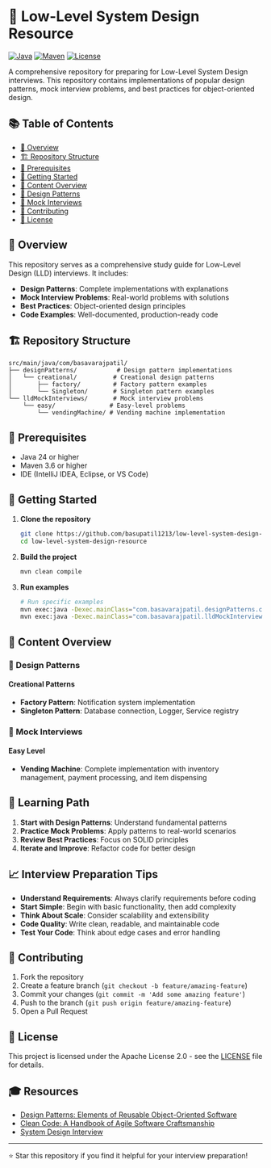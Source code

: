 # 🎯 Low-Level System Design Resource

[![Java](https://img.shields.io/badge/Java-24-orange.svg)](https://www.oracle.com/java/)
[![Maven](https://img.shields.io/badge/Maven-3.6+-blue.svg)](https://maven.apache.org/)
[![License](https://img.shields.io/badge/License-Apache%202.0-green.svg)](LICENSE)

A comprehensive repository for preparing for Low-Level System Design interviews. This repository contains implementations of popular design patterns, mock interview problems, and best practices for object-oriented design.

## 📚 Table of Contents

- [🎯 Overview](#-overview)
- [🏗️ Repository Structure](#️-repository-structure)
- [🔧 Prerequisites](#-prerequisites)
- [🚀 Getting Started](#-getting-started)
- [📖 Content Overview](#-content-overview)
- [🎨 Design Patterns](#-design-patterns)
- [🧪 Mock Interviews](#-mock-interviews)
- [📝 Contributing](#-contributing)
- [📄 License](#-license)

## 🎯 Overview

This repository serves as a comprehensive study guide for Low-Level Design (LLD) interviews. It includes:

- **Design Patterns**: Complete implementations with explanations
- **Mock Interview Problems**: Real-world problems with solutions
- **Best Practices**: Object-oriented design principles
- **Code Examples**: Well-documented, production-ready code

## 🏗️ Repository Structure

```
src/main/java/com/basavarajpatil/
├── designPatterns/           # Design pattern implementations
│   └── creational/          # Creational design patterns
│       ├── factory/         # Factory pattern examples
│       └── Singleton/       # Singleton pattern examples
└── lldMockInterviews/       # Mock interview problems
    └── easy/               # Easy-level problems
        └── vendingMachine/ # Vending machine implementation
```

## 🔧 Prerequisites

- Java 24 or higher
- Maven 3.6 or higher
- IDE (IntelliJ IDEA, Eclipse, or VS Code)

## 🚀 Getting Started

1. **Clone the repository**
   ```bash
   git clone https://github.com/basupatil1213/low-level-system-design-resource.git
   cd low-level-system-design-resource
   ```

2. **Build the project**
   ```bash
   mvn clean compile
   ```

3. **Run examples**
   ```bash
   # Run specific examples
   mvn exec:java -Dexec.mainClass="com.basavarajpatil.designPatterns.creational.factory.notificationSystem.Client"
   mvn exec:java -Dexec.mainClass="com.basavarajpatil.lldMockInterviews.easy.vendingMachine.Client"
   ```

## 📖 Content Overview

### 🎨 Design Patterns

#### Creational Patterns
- **Factory Pattern**: Notification system implementation
- **Singleton Pattern**: Database connection, Logger, Service registry

### 🧪 Mock Interviews

#### Easy Level
- **Vending Machine**: Complete implementation with inventory management, payment processing, and item dispensing

## 🎯 Learning Path

1. **Start with Design Patterns**: Understand fundamental patterns
2. **Practice Mock Problems**: Apply patterns to real-world scenarios
3. **Review Best Practices**: Focus on SOLID principles
4. **Iterate and Improve**: Refactor code for better design

## 📈 Interview Preparation Tips

- **Understand Requirements**: Always clarify requirements before coding
- **Start Simple**: Begin with basic functionality, then add complexity
- **Think About Scale**: Consider scalability and extensibility
- **Code Quality**: Write clean, readable, and maintainable code
- **Test Your Code**: Think about edge cases and error handling

## 🤝 Contributing

1. Fork the repository
2. Create a feature branch (`git checkout -b feature/amazing-feature`)
3. Commit your changes (`git commit -m 'Add some amazing feature'`)
4. Push to the branch (`git push origin feature/amazing-feature`)
5. Open a Pull Request

## 📄 License

This project is licensed under the Apache License 2.0 - see the [LICENSE](LICENSE) file for details.

## 🎓 Resources

- [Design Patterns: Elements of Reusable Object-Oriented Software](https://www.amazon.com/Design-Patterns-Elements-Reusable-Object-Oriented/dp/0201633612)
- [Clean Code: A Handbook of Agile Software Craftsmanship](https://www.amazon.com/Clean-Code-Handbook-Software-Craftsmanship/dp/0132350884)
- [System Design Interview](https://www.amazon.com/System-Design-Interview-insiders-Second/dp/B08CMF2CQF)

---

⭐ Star this repository if you find it helpful for your interview preparation!
